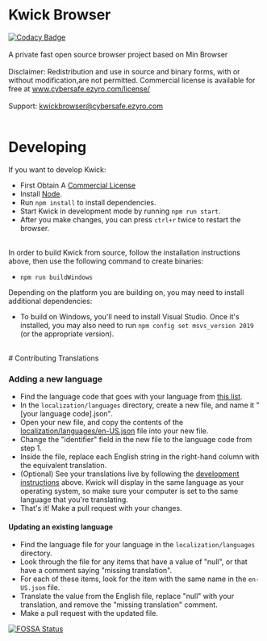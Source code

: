 # Kwick Browser
[![Codacy Badge](https://app.codacy.com/project/badge/Grade/01ce263113c6405fa5e2b643d8fde0e2)](https://www.codacy.com/gh/CyberSafe-Labs/Kwick-Browser/dashboard?utm_source=github.com&amp;utm_medium=referral&amp;utm_content=CyberSafe-Labs/Kwick-Browser&amp;utm_campaign=Badge_Grade)
<br>
<br>
A private fast open source browser project based on Min Browser
<br>
<br>
Disclaimer: Redistribution and use in source and binary forms, with or without
modification,are not permitted.
Commercial license is available for free at www.cybersafe.ezyro.com/license/
<br>
<br>
Support:
kwickbrowser@cybersafe.ezyro.com
<br>
<br>
# Developing
If you want to develop Kwick:

- First Obtain A <a href="http://www.cybersafe.ezyro.com/license">Commercial License</a>
- Install [Node](https://nodejs.org).
- Run `npm install` to install dependencies.
- Start Kwick in development mode by running `npm run start`.
- After you make changes, you can press `ctrl+r` twice to restart the browser.
<br>
In order to build Kwick from source, follow the installation instructions above, then use the following command to create binaries:

- `npm run buildWindows`

Depending on the platform you are building on, you may need to install additional dependencies:

- To build on Windows, you'll need to install Visual Studio. Once it's installed, you may also need to run `npm config set msvs_version 2019` (or the appropriate version).

<br>
# Contributing Translations

### Adding a new language

- Find the language code that goes with your language from [this list](https://electron.atom.io/docs/api/locales/#locales).
- In the `localization/languages` directory, create a new file, and name it "[your language code].json".
- Open your new file, and copy the contents of the <a href="https://github.com/CyberSafe-Labs/Kwick-Browser/blob/master/localization/languages/en-US.json">localization/languages/en-US.json</a> file into your new file.
- Change the "identifier" field in the new file to the language code from step 1.
- Inside the file, replace each English string in the right-hand column with the equivalent translation.
- (Optional) See your translations live by following the [development instructions](#installing) above. Kwick will display in the same language as your operating system, so make sure your computer is set to the same language that you're translating.
- That's it! Make a pull request with your changes.

#### Updating an existing language

- Find the language file for your language in the `localization/languages` directory.
- Look through the file for any items that have a value of "null", or that have a comment saying "missing translation".
- For each of these items, look for the item with the same name in the `en-US.json` file.
- Translate the value from the English file, replace "null" with your translation, and remove the "missing translation" comment.
- Make a pull request with the updated file.

[![FOSSA Status](https://app.fossa.com/api/projects/git%2Bgithub.com%2FCyberSafe-Labs%2FKwick-Browser.svg?type=large)](https://app.fossa.com/projects/git%2Bgithub.com%2FCyberSafe-Labs%2FKwick-Browser?ref=badge_large)
